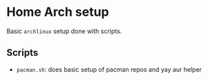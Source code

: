 # Home Arch setup

Basic `archlinux` setup done with scripts.

## Scripts
- `pacman.sh`: does basic setup of pacman repos and yay aur helper
